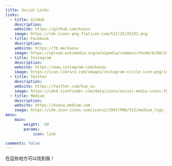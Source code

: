 ```yaml
---
title: Social Links
links:
  - title: GitHub
    description: 
    website: https://github.com/kuouu
    image: https://cdn-icons-png.flaticon.com/512/25/25231.png
  - title: Facebook
    description: 
    website: https://fb.me/kuouu
    image: https://upload.wikimedia.org/wikipedia/commons/thumb/b/b8/2021_Facebook_icon.svg/1920px-2021_Facebook_icon.svg.png
  - title: Instagram
    description: 
    website: https://www.instagram.com/kuouu
    image: https://icon-library.com/images/instagram-circle-icon-png/instagram-circle-icon-png-4.jpg
  - title: Twitter
    description: 
    website: https://twitter.com/kuo_uu
    image: https://cdn4.iconfinder.com/data/icons/social-media-icons-the-circle-set/48/twitter_circle-512.png
  - title: Medium
    description: 
    website: https://kuouu.medium.com
    image: https://cdn.icon-icons.com/icons2/2997/PNG/512/medium_logo_icon_187624.png
menu:
    main: 
        weight: -50
        params:
            icon: link

comments: false
---
```


在這些地方可以找到我！